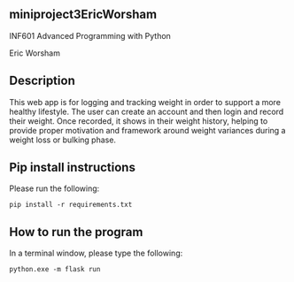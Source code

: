 ## miniproject3EricWorsham

INF601 Advanced Programming with Python

Eric Worsham


## Description
This web app is for logging and tracking weight in order to support a more healthy lifestyle. The user can create an
account and then login and record their weight. Once recorded, it shows in their weight history, helping to provide
proper motivation and framework around weight variances during a weight loss or bulking phase.

## Pip install instructions

Please run the following:
```
pip install -r requirements.txt
```

## How to run the program
In a terminal window, please type the following:
```
python.exe -m flask run
```


